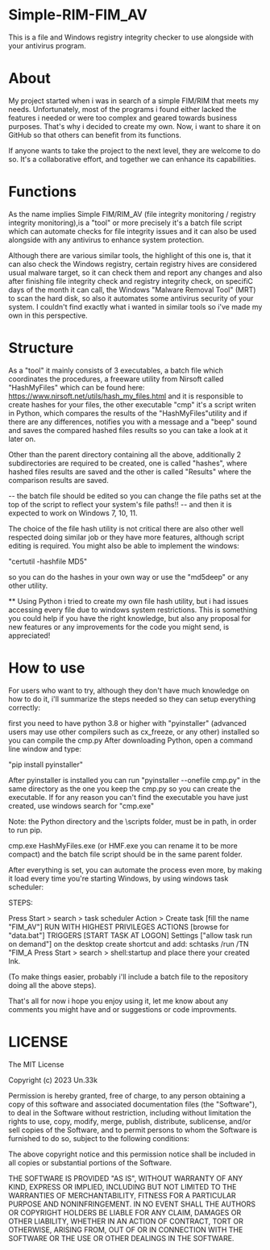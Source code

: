 # Simple-RIM-FIM_AV
This is a file and Windows registry integrity checker to use alongside with your antivirus program. 


# About


My project started when i was in search of a simple FIM/RIM that meets my needs.
Unfortunately, most of the programs i found either lacked the features i needed or were
too complex and geared towards business purposes. That's why i decided to create my
own. Now, i want to share it on GitHub so that others can benefit from its functions. 

If anyone wants to take the project to the next level, they are welcome to
do so. It's a collaborative effort, and together we can enhance its capabilities.



# Functions


As the name implies Simple FIM/RIM_AV (file integrity monitoring / registry integrity 
monitoring),is a "tool" or more precisely it's a batch file script which can automate 
checks for file integrity issues and it can also be used alongside with any antivirus 
to enhance system protection.

Although there are various similar tools, the highlight of this one is, that it can
also check the Windows registry, certain registry hives are considered usual malware 
target, so it can check them and report any changes and also after finishing file integrity
check and registry integrity check, on specifiC days of the month it can call, the Windows 
"Malware Removal Tool" (MRT) to scan the hard disk, so also it automates some antivirus 
security of your system. I couldn't find exactly what i wanted in similar tools so i've 
made my own in this perspective.




# Structure


As a "tool" it mainly consists of 3 executables, a batch file which coordinates the procedures, 
a freeware utility from Nirsoft called "HashMyFiles" which can be found here: 
https://www.nirsoft.net/utils/hash_my_files.html and it is responsible to create hashes for your 
files, the other executable "cmp" it's a script writen in Python, which compares the results of 
the "HashMyFiles"utility and if there are any differences, notifies you with a message and a 
"beep" sound and saves the compared hashed files results so you can take a look at it later on.

Other than the parent directory containing all the above, additionally 2 subdirectories are 
required to be created, one is called "hashes", where hashed files results are saved and 
the other is called "Results" where the comparison results are saved.

-- the batch file should be edited so you can change the file paths set at the top of the
script to reflect your system's file paths!! -- and then it is expected to work on
Windows 7, 10, 11. 


The choice of the file hash utility is not critical there are also other well respected doing
similar job or they have more features, although script editing is required. You might also 
be able to implement the windows:

"certutil -hashfile <file> MD5" 

so you can do the hashes in your own way or use the "md5deep" or any other utility.


** Using Python i tried to create my own file hash utility, but i had issues accessing every 
file due to windows system restrictions. This is something you could help if you have the 
right knowledge, but also any proposal for new features or any improvements for the code you 
might send, is appreciated!



# How to use


For users who want to try, although they don't have much knowledge on how to do it, i'll 
summarize the steps needed so they can setup everything correctly:

first you need to have python 3.8 or higher with "pyinstaller" (advanced users may use other 
compilers such as cx_freeze, or any other) installed so you can compile the 
cmp.py After downloading Python, open a command line window and type:

"pip install pyinstaller"

After pyinstaller is installed you can run "pyinstaller --onefile cmp.py" in the same
directory as the one you keep the cmp.py so you can create the executable. If for any reason
you can't find the executable you have just created, use windows search for "cmp.exe"

Note: the Python directory and the \scripts folder, must be in path, in order to run
pip. 


cmp.exe HashMyFiles.exe (or HMF.exe you can rename it to be more compact) and the batch
file script should be in the same parent folder.

After everything is set, you can automate the process even more, by making it load every 
time you're starting Windows, by using windows task scheduler:

STEPS:

Press Start > search > task scheduler
Action > Create task [fill the name "FIM_AV"]
RUN WITH HIGHEST PRIVILEGES
ACTIONS [browse for "data.bat"]
TRIGGERS [START TASK AT LOGON]
Settings ["allow task run on demand"]
on the desktop create shortcut and add:
schtasks /run /TN "FIM_A
Press Start > search > shell:startup
and place there your created lnk.

(To make things easier, probably i'll include a batch file to the repository doing all 
the above steps).



That's all for now i hope you enjoy using it, let me know about any comments
you might have and or suggestions or code improvments.





# LICENSE
  

The MIT License

Copyright (c) 2023 Un.33k 

Permission is hereby granted, free of charge, to any person obtaining a copy 
of this software and associated documentation files (the "Software"), to deal 
in the Software without restriction, including without limitation the rights 
to use, copy, modify, merge, publish, distribute, sublicense, and/or sell copies 
of the Software, and to permit persons to whom the Software is furnished to do so, 
subject to the following conditions:

The above copyright notice and this permission notice shall be included in all 
copies or substantial portions of the Software.

THE SOFTWARE IS PROVIDED "AS IS", WITHOUT WARRANTY OF ANY KIND, EXPRESS OR IMPLIED, 
INCLUDING BUT NOT LIMITED TO THE WARRANTIES OF MERCHANTABILITY, FITNESS FOR A 
PARTICULAR PURPOSE AND NONINFRINGEMENT. IN NO EVENT SHALL THE AUTHORS OR COPYRIGHT 
HOLDERS BE LIABLE FOR ANY CLAIM, DAMAGES OR OTHER LIABILITY, WHETHER IN AN ACTION 
OF CONTRACT, TORT OR OTHERWISE, ARISING FROM, OUT OF OR IN CONNECTION WITH THE 
SOFTWARE OR THE USE OR OTHER DEALINGS IN THE SOFTWARE.

